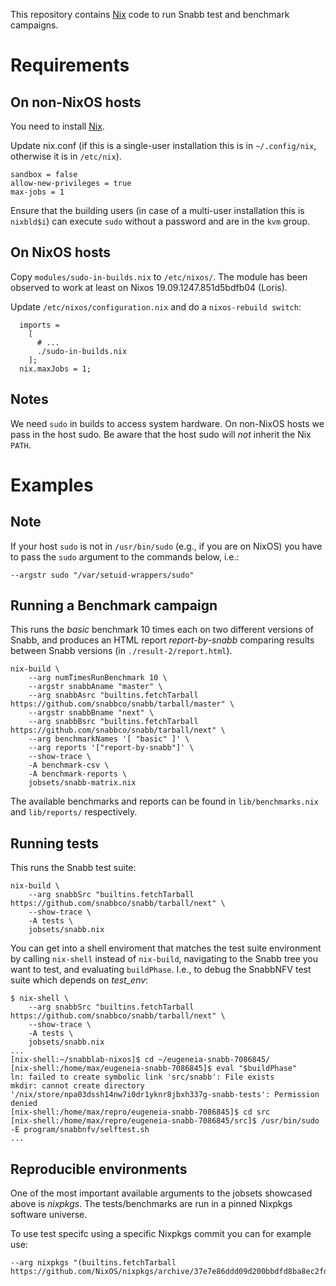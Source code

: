 This repository contains [Nix](http://nixos.org/nix/) code to run Snabb
test and benchmark campaigns.

# Requirements

## On non-NixOS hosts

You need to install [Nix](http://nixos.org/nix/).

Update nix.conf (if this is a single-user installation this is in `~/.config/nix`,
otherwise it is in `/etc/nix`).

```
sandbox = false
allow-new-privileges = true
max-jobs = 1
```

Ensure that the building users (in case of a multi-user installation this is `nixbld$i`)
can execute `sudo` without a password and are in the `kvm` group.

## On NixOS hosts

Copy `modules/sudo-in-builds.nix` to `/etc/nixos/`.
The module has been observed to work at least
on Nixos 19.09.1247.851d5bdfb04 (Loris).

Update `/etc/nixos/configuration.nix` and do a `nixos-rebuild switch`:

```
  imports =
    [
      # ...
      ./sudo-in-builds.nix
    ];
  nix.maxJobs = 1;
```

## Notes

We need `sudo` in builds to access system hardware. On non-NixOS hosts we pass
in the host sudo. Be aware that the host sudo will *not* inherit the Nix `PATH`.

# Examples

## Note

If your host `sudo` is not in `/usr/bin/sudo` (e.g., if you are on NixOS)
you have to pass the `sudo` argument to the commands below, i.e.:

```
--argstr sudo "/var/setuid-wrappers/sudo"
```

## Running a Benchmark campaign

This runs the *basic* benchmark 10 times each on two different versions of Snabb,
and produces an HTML report *report-by-snabb* comparing results between Snabb versions
(in `./result-2/report.html`).

```
nix-build \
    --arg numTimesRunBenchmark 10 \
    --argstr snabbAname "master" \
    --arg snabbAsrc "builtins.fetchTarball https://github.com/snabbco/snabb/tarball/master" \
    --argstr snabbBname "next" \
    --arg snabbBsrc "builtins.fetchTarball https://github.com/snabbco/snabb/tarball/next" \
    --arg benchmarkNames '[ "basic" ]' \
    --arg reports '["report-by-snabb"]' \
    --show-trace \
    -A benchmark-csv \
    -A benchmark-reports \
    jobsets/snabb-matrix.nix
```

The available benchmarks and reports can be found in `lib/benchmarks.nix`
and `lib/reports/` respectively.

## Running tests

This runs the Snabb test suite:

```
nix-build \
    --arg snabbSrc "builtins.fetchTarball https://github.com/snabbco/snabb/tarball/next" \
    --show-trace \
    -A tests \
    jobsets/snabb.nix
```

You can get into a shell enviroment that matches the test suite environment
by calling `nix-shell` instead of `nix-build`, navigating to the Snabb tree
you want to test, and evaluating `buildPhase`. I.e., to debug the SnabbNFV
test suite which depends on *test_env*:

```
$ nix-shell \
    --arg snabbSrc "builtins.fetchTarball https://github.com/snabbco/snabb/tarball/next" \
    --show-trace \
    -A tests \
    jobsets/snabb.nix
...
[nix-shell:~/snabblab-nixos]$ cd ~/eugeneia-snabb-7086845/
[nix-shell:/home/max/eugeneia-snabb-7086845]$ eval "$buildPhase"
ln: failed to create symbolic link 'src/snabb': File exists
mkdir: cannot create directory '/nix/store/npa03dssh14nw7i0dr1yknr8jbxh337g-snabb-tests': Permission denied
[nix-shell:/home/max/repro/eugeneia-snabb-7086845]$ cd src
[nix-shell:/home/max/repro/eugeneia-snabb-7086845/src]$ /usr/bin/sudo -E program/snabbnfv/selftest.sh
...
```

## Reproducible environments

One of the most important available arguments to the jobsets showcased above
is *nixpkgs*. The tests/benchmarks are run in a pinned Nixpkgs
software universe.

To use test specifc using a specific Nixpkgs commit you can for example use:

```
--arg nixpkgs "(builtins.fetchTarball https://github.com/NixOS/nixpkgs/archive/37e7e86ddd09d200bbdfd8ba8ec2fd2f0621b728.tar.gz)"
```
